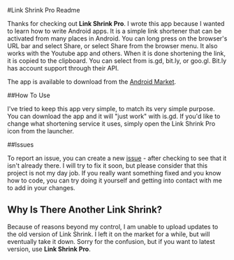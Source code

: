 #Link Shrink Pro Readme

Thanks for checking out **Link Shrink Pro**. I wrote this app because I wanted to learn how to write Android apps. It is a simple link shortener that can be activated from many places in Android. You can long press on the browser's URL bar and select Share, or select Share from the browser menu. It also works with the Youtube app and others. When it is done shortening the link, it is copied to the clipboard. You can select from is.gd, bit.ly, or goo.gl. Bit.ly has account support through their API.

The app is available to download from the [Android Market](https://market.android.com/details?id=com.jakebasile.android.linkshrink).

##How To Use

I've tried to keep this app very simple, to match its very simple purpose. You can download the app and it will "just work" with is.gd. If you'd like to change what shortening service it uses, simply open the Link Shrink Pro icon from the launcher.

##Issues

To report an issue, you can create a new [issue](https://github.com/jakebasile/link-shrink/issues) - after checking to see that it isn't already there. I will try to fix it soon, but please consider that this project is not my day job. If you really want something fixed and you know how to code, you can try doing it yourself and getting into contact with me to add in your changes.

## Why Is There Another Link Shrink?

Because of reasons beyond my control, I am unable to upload updates to the old version of Link Shrink. I left it on the market for a while, but will eventually take it down. Sorry for the confusion, but if you want to latest version, use **Link Shrink Pro**.

